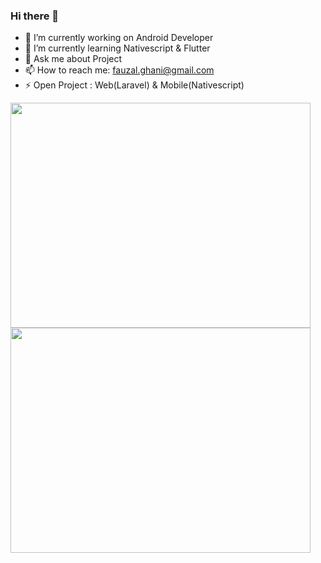 ### Hi there 👋

- 🔭 I’m currently working on Android Developer 
- 🌱 I’m currently learning Nativescript & Flutter
- 💬 Ask me about Project
- 📫 How to reach me: fauzal.ghani@gmail.com
- ⚡ Open Project : Web(Laravel) & Mobile(Nativescript)

<a href="url"><img src="http://sistec.co.id/api/img/Slide1.JPG" align="left" height="360" width="480" ></a>
<a href="url"><img src="http://sistec.co.id/api/img/Slide2.JPG" align="left" height="360" width="480" ></a>
